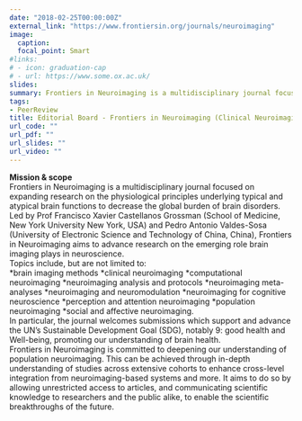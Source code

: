 ```yaml
---
date: "2018-02-25T00:00:00Z"
external_link: "https://www.frontiersin.org/journals/neuroimaging"
image:
  caption: 
  focal_point: Smart
#links:
# - icon: graduation-cap
# - url: https://www.some.ox.ac.uk/
slides: 
summary: Frontiers in Neuroimaging is a multidisciplinary journal focused on expanding research on the physiological principles underlying typical and atypical brain functions to decrease the global burden of brain disorders.
tags:
- PeerReview
title: Editorial Board - Frontiers in Neuroimaging (Clinical Neuroimaging)
url_code: ""
url_pdf: ""
url_slides: ""
url_video: ""
---
```



<b>Mission & scope</b>
<br>
Frontiers in Neuroimaging is a multidisciplinary journal focused on expanding research on the physiological principles underlying typical and atypical brain functions to decrease the global burden of brain disorders.
<br>
Led by Prof Francisco Xavier Castellanos Grossman (School of Medicine, New York University New York, USA) and Pedro Antonio Valdes-Sosa (University of Electronic Science and Technology of China, China), Frontiers in Neuroimaging aims to advance research on the emerging role brain imaging plays in neuroscience.
<br>
Topics include, but are not limited to:
<br>
*brain imaging methods
*clinical neuroimaging
*computational neuroimaging
*neuroimaging analysis and protocols
*neuroimaging meta-analyses
*neuroimaging and neuromodulation
*neuroimaging for cognitive neuroscience
*perception and attention neuroimaging
*population neuroimaging
*social and affective neuroimaging.
<br>
In particular, the journal welcomes submissions which support and advance the UN’s Sustainable Development Goal (SDG), notably 9: good health and Well-being, promoting our understanding of brain health.
<br>
Frontiers in Neuroimaging is committed to deepening our understanding of population neuroimaging. This can be achieved through in-depth understanding of studies across extensive cohorts to enhance cross-level integration from neuroimaging-based systems and more. It aims to do so by allowing unrestricted access to articles, and communicating scientific knowledge to researchers and the public alike, to enable the scientific breakthroughs of the future.

